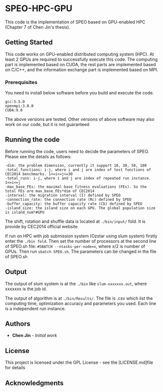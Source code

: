 # SPEO-HPC-GPU

This code is the implementation of SPEO based on GPU-enabled HPC (Chapter 7 of Chen Jin's thesis).

## Getting Started

This code works on GPU-enabled distributed computing system (HPC). At least 2 GPUs are required to successfully execute this code. The computing part is implemented based on CUDA, the rest parts are implemented based on C/C++, and the information exchange part is implemented based on MPI. 

### Prerequisites

You need to install below software before you build and execute the code. 

```
gcc:5.5.0
openmpi:3.0.0
CUDA:9.0
```
The above versions are tested. Other versions of above software may also work on our code, but it is not guaranteed

## Running the code
Before running the code, users need to decide the parameters of SPEO. Please see the details as follows:
```
-dim: the problem dimension, currently it support 10, 30, 50, 100
-total_functions: i-j, where i and j are index of test functions of CEC2014 benchmarks. 1<=i<=j<=30
-total_runs: i-j, where i and j are index of repeated run instance. 1<=i<=j
-max_base_FEs: the maximal base fitness evaluations (FEs). So the total FEs are max_base_FEs*dim of CEC2014
-interval: the migration interval (I) defined by SPEO 
-connection_rate: the connection rate (Rc) defined by SPEO 
-buffer_capacity: the buffer capacity rate (Cb) defined by SPEO  
-island_size: the island size on each GPU. The global population size is island_num*#GPU
```
The shift, rotation and shuffle data is located at ```./bin/input/``` fold. It is provide by CEC2014 official website

If run on HPC with job submission system (Ozstar using slum system) firstly enter the ```./bin fold```. Then set the number of processors at the second line of SPEO.sh file: ```#SBATCH --ntasks-per-node=x```, where x/2 is number of GPUs. Then run ```sbatch SPEO.sh```. The parameters can be changed in the file of SPEO.sh


## Output
The output of slum system is at the ```./bin``` like ```slum-xxxxxxx.out```, where xxxxxxx is the job id.

The output of algorithm is at ```./bin/Results/```. The file is .csv which list the computing time, optimization accuracy and parameters you used. Each line is a independent run instance.

## Authors

* **Chen Jin** - *Initial work*

## License

This project is licensed under the GPL License - see the [LICENSE.md]file for details

## Acknowledgments
